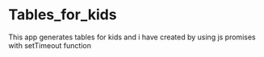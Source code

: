 # Tables_for_kids
This app generates tables for kids and i have created by using js promises with setTimeout function
